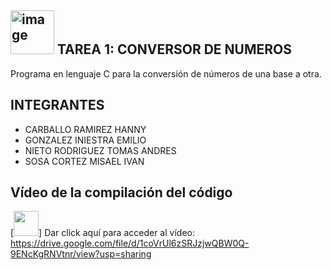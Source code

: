 ## <img width="70" alt="image" src="https://media4.giphy.com/media/v1.Y2lkPTc5MGI3NjExeDRiNTJ5dW5vZXh6ajBvZnN0dXNuMnhicWJsajE4aXh1Zm5zb2JhMyZlcD12MV9pbnRlcm5hbF9naWZfYnlfaWQmY3Q9cw/hiJ9ypGI5tIKdwKoK2/giphy.gif"> TAREA 1: CONVERSOR DE NUMEROS
Programa en lenguaje C para la conversión de números de una base a otra.

## INTEGRANTES 
- CARBALLO RAMIREZ HANNY
- GONZALEZ INIESTRA EMILIO
- NIETO RODRIGUEZ TOMAS ANDRES
- SOSA CORTEZ MISAEL IVAN

## Vídeo de la compilación del código
[<img src='https://media1.giphy.com/media/v1.Y2lkPTc5MGI3NjExYnF4emxmYjMyYXNlaXV1enV5MTA4bXhmNzlkcmZ1MHQxZ3B1MG5uNyZlcD12MV9pbnRlcm5hbF9naWZfYnlfaWQmY3Q9cw/mVIr0FQLRnR7eEFwGR/giphy.gif' height='40'>] Dar click aquí para acceder al vídeo: https://drive.google.com/file/d/1coVrUl6zSRJzjwQBW0Q-9ENcKgRNVtnr/view?usp=sharing
